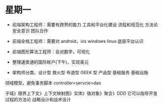 # 星期一

- 前端架构工程师：需要有跨界的能力 工具和平台化建设 流程和规范化 方法论 安全意识 团队合作
- 前端全栈工程师：需要对 android，ios windows linux 底层平台认识
- 前端图形算法工程师：会对数学，可视化

- 整理速卖通的国际帐户(下午)，实现美元

- 架构师分类，设计型 救火型 布道型 GEEK 型 产品型 基础服务 基础设施

领域模型，避免事务脚本 controller>servcie>dao

子域》限界上下文》上下文映射图》实体》值对象》聚合》DDD
它可以指导开发过程的方法论
战略设计和战术设计

